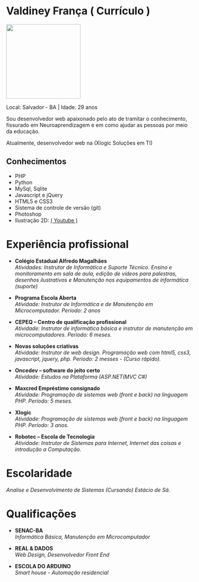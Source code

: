 # Valdiney França ( Currículo )

<img src="https://avatars0.githubusercontent.com/u/3947490?v=3&u=ad7d473034d7f9ced288b13b1755a9df442eee8d&s=400" width="200"/>

Local: Salvador - BA | Idade: 29 anos

<p>
Sou desenvolvedor web apaixonado pelo ato de tramitar o conhecimento, fissurado em Neuroaprendizagem e em como ajudar as pessoas por meio da educação.
</p>

<p>
Atualmente, desenvolvedor web na (Xlogic Soluções em TI)
</p>

## Conhecimentos

* PHP
* Python
* MySql, Sqlite
* Javascript e jQuery
* HTML5 e CSS3
* Sistema de controle de versão (git)
* Photoshop
* Ilustração 2D: <a href="https://www.youtube.com/watch?v=-f3WILDX1zk" target="_blank" title="Visualize o video no Youtube">( Youtube )</a>

# Experiência profissional

* **Colégio Estadual Alfredo Magalhães** <br>
  <i>
  Atividades: Instrutor de Informática e Suporte Técnico. Ensino e monitoramento em sala de aula, edição de vídeos para
  palestras, desenhos ilustrativos e
  Manutenção nos equipamentos de informática (suporte)
  </i>



* **Programa Escola Aberta** <br>
  <i>
  Atividade: Instrutor de Informática e de Manutenção em Microcomputador. Período: 2 anos
  </i> 



* **CEPEQ – Centro de qualificação profissional** <br>
  <i>
  Atividade: Instrutor de informática básica e instrutor de manutenção
  em microcomputadores. Período: 6 meses.
  </i>



* **Novas soluções criativas** <br>
  <i>
  Atividade: Instrutor de web design. Programação web com html5, css3, javascript,
  jquery, php. Período: 2 messes - (Curso rápido).
  </i>



* **Oncedev – software do jeito certo** <br>
  <i>
  Atividade: Estudos na Plataforma (ASP.NET(MVC C#)
  </i>



* **Maxcred Empréstimo consignado** <br>
  <i>
  Atividade: Programação de sistemas web (front e back) na linguagem PHP. Período: 5 meses.
  </i>



* **Xlogic** <br>
  <i>
  Atividade: Programação de sistemas web (front e back) na linguagem PHP. Período: 3 anos.
  </i>
  
* **Robotec – Escola de Tecnologia** <br>
<i>Atividade: Instrutor de Sistemas para Internet, Internet das coisas e introdução a Computação.</i>

# Escolaridade
<i>
Analise e Desenvolvimento de Sistemas (Cursando)
Estácio de Sá.
</i>

# Qualificações

* **SENAC-BA** <br>
<i>Informática Básica, Manutenção em Microcomputador</i>

* **REAL & DADOS** <br>
<i>Web Design, Desenvolvedor Front End</i>

* **ESCOLA DO ARDUINO** <br>
<i>Smart house - Automação residencial</i>
